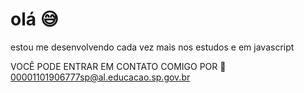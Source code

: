 # olá 😅
estou me desenvolvendo cada vez mais nos estudos e em javascript

VOCÊ PODE ENTRAR EM CONTATO COMIGO POR 📩
00001101906777sp@al.educacao.sp.gov.br

